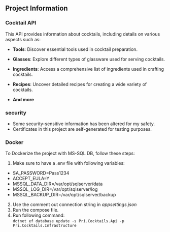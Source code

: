 ## Project Information

### Cocktail API

This API provides information about cocktails, including details on various aspects such as:

- **Tools**: Discover essential tools used in cocktail preparation.
  
- **Glasses**: Explore different types of glassware used for serving cocktails.

- **Ingredients**: Access a comprehensive list of ingredients used in crafting cocktails.

- **Recipes**: Uncover detailed recipes for creating a wide variety of cocktails.

- **And more**


### security
- Some security-sensitive information has been altered for my safety.
- Certificates in this project are self-generated for testing purposes.

### Docker
To Dockerize the project with MS-SQL DB, follow these steps:
1. Make sure to have a .env file with following variables:  
  - SA_PASSWORD=Pass1234  
  - ACCEPT_EULA=Y  
  - MSSQL_DATA_DIR=/var/opt/sqlserver/data  
  - MSSQL_LOG_DIR=/var/opt/sqlserver/log
  - MSSQL_BACKUP_DIR=/var/opt/sqlserver/backup
2. Use the comment out connection string in *appsettings.json*
3. Run the compose file.
4. Run following command:  
`dotnet ef database update -s Pri.Cocktails.Api -p Pri.Cocktails.Infrastructure`  
